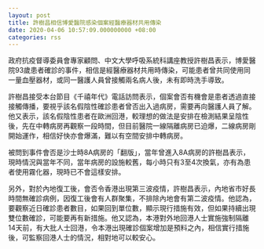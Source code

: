 ```yaml
---
layout: post
title: 許樹昌相信博愛醫院感染個案經醫療器材共用傳染
date: 2020-04-06 10:57:09.000000000 +08:00
categories: rss
---
```


政府抗疫督導委員會專家顧問、中文大學呼吸系統科講座教授許樹昌表示，博愛醫院93歲患者確診的事件，相信是經醫療器材共用時傳染，可能患者曾共同使用同一量血壓器材，或同一醫護人員曾接觸兩名病人後，未有即時洗手導致。

許樹昌接受本台節目《千禧年代》電話訪問表示，個案會否有機會是患者透過直接接觸傳播，要視乎該名假陰性確診患者曾否出入過病房，需要再向醫護人員了解。他又表示，該名假陰性患者在歐洲回港，較理想的做法是安排在檢測結果呈陰性後，先在中轉病房再觀察一段時間，但目前醫院一線隔離病房已迫爆，二線病房剛開始運作，相信好快亦會爆滿，難以有空間安排中轉病房。

被問到事件會否是沙士時8A病房的「翻版」，當年曾進入8A病房的許樹昌表示，現時情況與當年不同，當年病房的設施較舊，每小時只有3至4次換氣，亦有為患者使用霧化器，現時已不會這樣安排。

另外，對於內地復工後，會否令香港出現第三波疫情，許樹昌表示，內地省市好長時間無確診病例，因復工後會有人群聚集，不排除內地會有第二波疫情。他認為，要觀察近日確診患者數目，如果回到單位數，顯示現行措施有效，但如果持續出現雙位數確診，可能要再有新措施。他又認為，本港對外地回港人士實施強制隔離14天前，有大批人士回港，令本港出現確診個案增加是預料之內，相信實行措施後，可監察回港人士的情況，相對地可以較安心。
